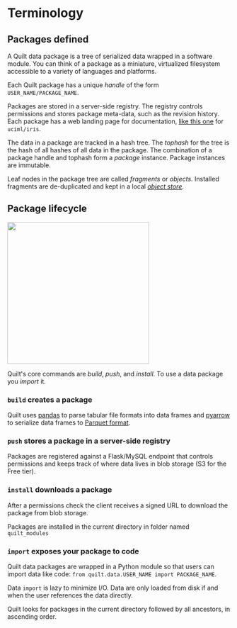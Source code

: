# Terminology

## Packages defined
A Quilt data package is a tree of serialized data wrapped in a software module. You can think of a package as a miniature, virtualized filesystem accessible to a variety of languages and platforms.

Each Quilt package has a unique _handle_ of the form `USER_NAME/PACKAGE_NAME`.

Packages are stored in a server-side registry. The registry controls permissions and stores package meta-data, such as the revision history. Each package has a web landing page for documentation, [like this one](https://quiltdata.com/package/uciml/iris) for `uciml/iris`.

The data in a package are tracked in a hash tree. The _tophash_ for the tree is the hash of all hashes of all data in the package. The combination of a package handle and tophash form a _package_ instance. Package instances are immutable.

Leaf nodes in the package tree are called _fragments_ or _objects_. Installed fragments are de-duplicated and kept in a local [_object store_](./quilt_repository_format.md).

## Package lifecycle

<img width="320" src="https://github.com/quiltdata/resources/blob/955656180ef6398a2729c7ebc28e5dc708f26bd3/img/big-picture.png?raw=true" />

Quilt's core commands are _build_, _push_, and _install_. To use a data package you _import_ it.

### `build` creates a package
Quilt uses [pandas](http://pandas.pydata.org/) to parse tabular file formats into data frames and [pyarrow](https://arrow.apache.org/docs/python/) to serialize data frames to [Parquet format](https://parquet.apache.org/).

### `push` stores a package in a server-side registry
Packages are registered against a Flask/MySQL endpoint that controls permissions and keeps track of where data lives in blob storage (S3 for the Free tier).

### `install` downloads a package
After a permissions check the client receives a signed URL to download the package from blob storage.

Packages are installed in the current directory in folder named `quilt_modules`

### `import` exposes your package to code
Quilt data packages are wrapped in a Python module so that users can import data like code: `from quilt.data.USER_NAME import PACKAGE_NAME`.

Data `import` is lazy to minimize I/O. Data are only loaded from disk if and when the user references the data directly.

Quilt looks for packages in the current directory followed by all ancestors, in ascending order.
